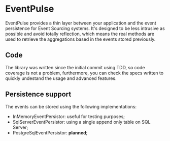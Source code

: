 # EventPulse

EventPulse provides a thin layer between your application and the event persistence
for Event Sourcing systems. It's designed to be less intrusive as possible and
avoid totally reflection, which means the real methods are used to retrieve the
aggregations based in the events stored previously.

## Code

The library was written since the initial commit using TDD, so code coverage is not
a problem, furthermore, you can check the specs written to quickly undestand the
usage and advanced features.

## Persistence support

The events can be stored using the following implementations:

- InMemoryEventPersistor: useful for testing purposes;
- SqlServerEventPersistor: using a single append only table on SQL Server;
- PostgreSqlEventPersistor: **planned**;
